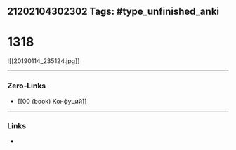 21202104302302
Tags: #type_unfinished_anki
---
# 1318

![[20190114_235124.jpg]]

---
### Zero-Links
- [[00 (book) Конфуций]]
---
### Links
-